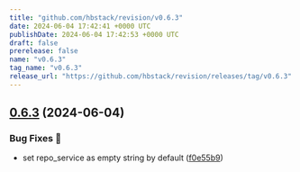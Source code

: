 ```yaml
---
title: "github.com/hbstack/revision/v0.6.3"
date: 2024-06-04 17:42:41 +0000 UTC
publishDate: 2024-06-04 17:42:53 +0000 UTC
draft: false
prerelease: false
name: "v0.6.3"
tag_name: "v0.6.3"
release_url: "https://github.com/hbstack/revision/releases/tag/v0.6.3"
---
```


## [0.6.3](https://github.com/hbstack/revision/compare/v0.6.2...v0.6.3) (2024-06-04)


### Bug Fixes 🐞

* set repo_service as empty string by default ([f0e55b9](https://github.com/hbstack/revision/commit/f0e55b9b93f5f2368acbb543d29fe66e4d5730ed))
